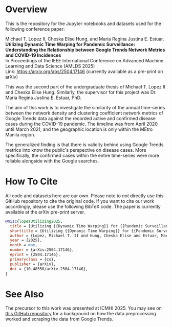 # Overview

This is the repository for the Jupyter notebooks and datasets used for the following conference paper:

Michael T. Lopez II, Cheska Elise Hung, and Maria Regina Justina E. Estuar.\
**Utilizing Dynamic Time Warping for Pandemic Surveillance: Understanding the Relationship between Google Trends Network Metrics and COVID-19 Incidences**\
In Proceedings of the IEEE International Conference on Advanced Machine Learning and Data Science (AMLDS 2025)\
Link: https://arxiv.org/abs/2504.17146 (currently available as a pre-print on arXiv)

This was the second part of the undergraduate thesis of Michael T. Lopez II and Cheska Elise Hung. Similarly, the supervisor for this project was Dr. Maria Regina Justina E. Estuar, PhD. 

The aim of this work is to investigate the similarity of the annual time-series between the network density and clustering coefficient network metrics of Google Trends data against the recorded active and confirmed disease cases during the COVID-19 pandemic. The timeline was from April 2020 until March 2021, and the geographic location is only within the MEtro Manila region.

The generalized finding is that there is validity behind using Google Trends metrics into know the public's perspective on disease cases. More specifically, the confirmed cases within the entire time-series were more reliable alongside with the Google searches.

# How To Cite

All code and datasets here are our own. Please note to *not* directly use this GitHub repository to cite the original code. If you want to cite our work accordingly, please use the following BibTeX code. The paper is currently available at the arXiv pre-print server.

```bibtex
@misc{lopezUtilizing2025,
  title = {Utilizing {{Dynamic Time Warping}} for {{Pandemic Surveillance}}: {{Understanding}} the {{Relationship}} between {{Google Trends Network Metrics}} and {{COVID-19 Incidences}}},
  shorttitle = {Utilizing {{Dynamic Time Warping}} for {{Pandemic Surveillance}}},
  author = {Lopez, Michael T. II and Hung, Cheska Elise and Estuar, Maria Regina Justina E.},
  year = {2025},
  month = may,
  number = {arXiv:2504.17146},
  eprint = {2504.17146},
  primaryclass = {cs},
  publisher = {arXiv},
  doi = {10.48550/arXiv.2504.17146},
}
```

# See Also

The precursor to this work was presented at ICMHI 2025. You may see on [this GitHub repository](https://github.com/michaellopezii/2025_ICMHI_Google_Trends_Network_Data) for a background on how the data preprocessing worked and scraping the data from Google Trends.

